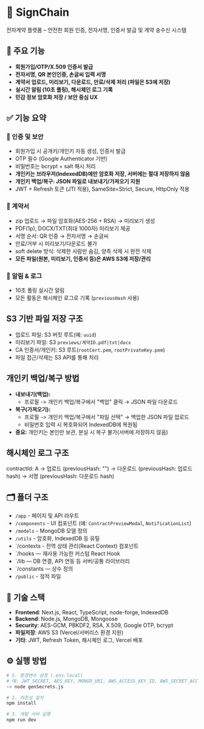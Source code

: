 # 📄 SignChain

전자계약 플랫폼 – 안전한 회원 인증, 전자서명, 인증서 발급 및 계약 송수신 시스템

## 🚀 주요 기능

- **회원가입/OTP/X.509 인증서 발급**
- **전자서명, QR 본인인증, 손글씨 입력 서명**
- **계약서 업로드, 미리보기, 다운로드, 만료/삭제 처리 (파일은 S3에 저장)**
- **실시간 알림 (10초 폴링), 해시체인 로그 기록**
- **민감 정보 암호화 저장 / 보안 중심 UX**

## ✅ 기능 요약

### 🔐 인증 및 보안

- 회원가입 시 공개키/개인키 자동 생성, 인증서 발급
- OTP 필수 (Google Authenticator 기반)
- 비밀번호는 bcrypt + salt 해시 처리
- **개인키는 브라우저(IndexedDB)에만 암호화 저장, 서버에는 절대 저장하지 않음**
- **개인키 백업/복구: JSON 파일로 내보내기/가져오기 지원**
- JWT + Refresh 토큰 (JTI 적용), SameSite=Strict, Secure, HttpOnly 적용

### 📄 계약서

- zip 업로드 → 파일 암호화(AES-256 + RSA) → 미리보기 생성
- PDF(1p), DOCX/TXT(최대 1000자) 미리보기 제공
- 서명 순서: QR 인증 → 전자서명 → 손글씨
- 만료/거부 시 미리보기/다운로드 불가
- soft delete 방식: 삭제한 사람만 숨김, 양측 삭제 시 완전 삭제
- **모든 파일(원본, 미리보기, 인증서 등)은 AWS S3에 저장/관리**

### 🔔 알림 & 로그

- 10초 폴링 실시간 알림
- 모든 활동은 해시체인 로그로 기록 (`previousHash` 사용)

## S3 기반 파일 저장 구조

- 업로드 파일: S3 버킷 루트(예: `uuid`)
- 미리보기 파일: S3 `previews/계약ID.pdf|txt|docx`
- CA 인증서/개인키: S3 루트(`rootCert.pem`, `rootPrivateKey.pem`)
- 파일 접근/삭제는 S3 API를 통해 처리

## 개인키 백업/복구 방법

- **내보내기(백업):**
  - 프로필 -> 개인키 백업/복구에서 "백업" 클릭 → JSON 파일 다운로드
- **복구(가져오기):**
  - 프로필 -> 개인키 백업/복구에서 "파일 선택" → 백업한 JSON 파일 업로드
  - 비밀번호 입력 시 복호화되어 IndexedDB에 복원됨
- **중요:** 개인키는 본인만 보관, 분실 시 복구 불가(서버에 저장하지 않음)

## 해시체인 로그 구조

contractId: A
→ 업로드 (previousHash: "")
→ 다운로드 (previousHash: 업로드 hash)
→ 서명 (previousHash: 다운로드 hash)

## 🗂️ 폴더 구조

- `/app` - 페이지 및 API 라우트
- `/components` - UI 컴포넌트 (예: `ContractPreviewModal`, `NotificationList`)
- `/models` - MongoDB 모델 정의
- `/utils` - 암호화, IndexedDB 등 유틸
- `/contexts - 전역 상태 관리(React Context) 컴포넌트
- `/hooks — 재사용 가능한 커스텀 React Hook
- `/lib — DB 연결, API 연동 등 서버/공통 라이브러리
- `/constants — 상수 정의
- `/public` - 정적 파일

## 🔑 기술 스택

- **Frontend**: Next.js, React, TypeScript, node-forge, IndexedDB
- **Backend**: Node.js, MongoDB, Mongoose
- **Security**: AES-GCM, PBKDF2, RSA, X.509, Google OTP, bcrypt
- **파일저장**: AWS S3 (Vercel/서버리스 환경 지원)
- **기타**: JWT, Refresh Token, 해시체인 로그, Vercel 배포

## ⚙️ 실행 방법

```bash
# 1. 환경변수 설정 (.env.local)
# 예: JWT_SECRET, AES_KEY, MONGO_URI, AWS_ACCESS_KEY_ID, AWS_SECRET_ACCESS_KEY, AWS_REGION, S3_BUCKET_NAME 등
-> node genSecrets.js

# 2. 의존성 설치
npm install

# 3. 개발 서버 실행
npm run dev

```
